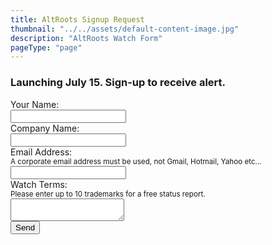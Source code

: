 ```yaml
---
title: AltRoots Signup Request
thumbnail: "../../assets/default-content-image.jpg"
description: "AltRoots Watch Form"
pageType: "page"
---
```


<h3>Launching July 15. Sign-up to receive alert.</h3>
<form action="/thank-you/" data-netlify-recaptcha="true" class="enc-form" name="watch-form" id="watch-form" method="POST" data-netlify="true" netlify>
  <div>
    <label>Your Name:<br /><input type="text" name="name" required="true" /></label>
  </div>
  <div>
    <label>Company Name:<br /><input type="text" name="company-name" /></label>
  </div>
  <div>
    <label>Email Address:<br />
    <small>A corporate email address must be used, not Gmail, Hotmail, Yahoo etc...</small><br />
    <input type="email" name="email" required="true" /></label>
  </div>
  <div>
    <label>Watch Terms:<br />
    <small>Please enter up to 10 trademarks for a free status report.</small><br />
    <textarea name="watch-terms" required="true" ></textarea></label>
  </div>
  <div>
    <div data-netlify-recaptcha="true"></div>
    <button type="submit">Send</button>
  </div>
</form>
